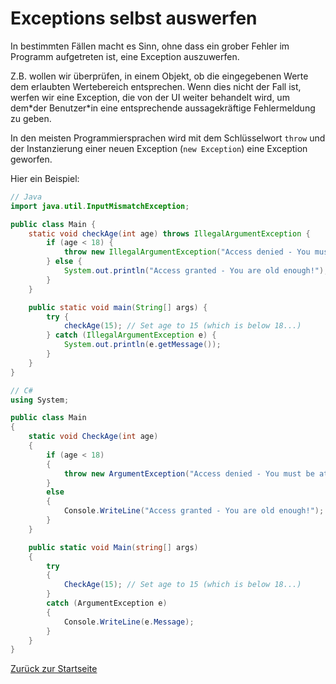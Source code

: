 # Exceptions selbst auswerfen

In bestimmten Fällen macht es Sinn, ohne dass ein grober Fehler im Programm aufgetreten ist, eine Exception auszuwerfen. 

Z.B. wollen wir überprüfen, in einem Objekt, ob die eingegebenen Werte dem erlaubten Wertebereich entsprechen. Wenn dies nicht der Fall ist, werfen wir eine Exception, die von der UI weiter behandelt wird, um dem\*der Benutzer\*in eine entsprechende aussagekräftige Fehlermeldung zu geben.

In den meisten Programmiersprachen wird mit dem Schlüsselwort `throw` und der Instanzierung einer neuen Exception (`new Exception`) eine Exception geworfen.

Hier ein Beispiel:

```java
// Java
import java.util.InputMismatchException;

public class Main {
    static void checkAge(int age) throws IllegalArgumentException {
        if (age < 18) {
            throw new IllegalArgumentException("Access denied - You must be at least 18 years old.");
        } else {
            System.out.println("Access granted - You are old enough!");
        }
    }

    public static void main(String[] args) {
        try {
            checkAge(15); // Set age to 15 (which is below 18...)
        } catch (IllegalArgumentException e) {
            System.out.println(e.getMessage());
        }
    }
}
```

```csharp
// C# 
using System;

public class Main
{
    static void CheckAge(int age)
    {
        if (age < 18)
        {
            throw new ArgumentException("Access denied - You must be at least 18 years old.");
        }
        else
        {
            Console.WriteLine("Access granted - You are old enough!");
        }
    }

    public static void Main(string[] args)
    {
        try
        {
            CheckAge(15); // Set age to 15 (which is below 18...)
        }
        catch (ArgumentException e)
        {
            Console.WriteLine(e.Message);
        }
    }
}
```

[Zurück zur Startseite](../README.md)